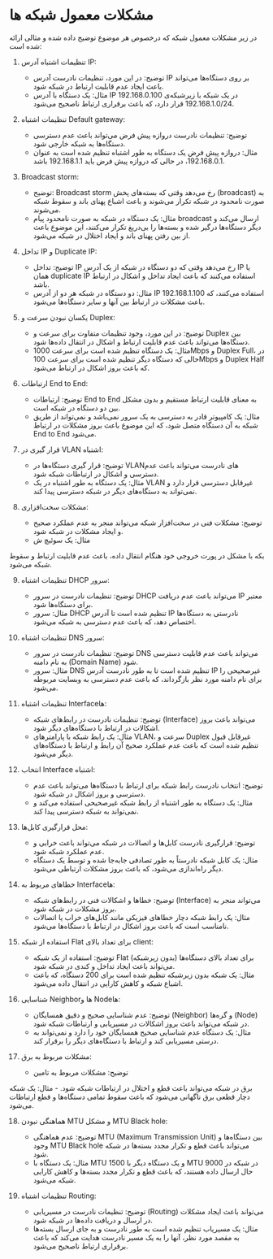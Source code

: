 # مشکلات معمول شبکه ها

در زیر مشکلات معمول شبکه که درخصوص هر موضوع توضیح داده شده و مثالی ارائه شده است:

1. تنظیمات اشتباه آدرس IP:
   - توضیح: در این مورد، تنظیمات نادرست آدرس IP بر روی دستگاه‌ها می‌تواند باعث ایجاد عدم قابلیت ارتباط در شبکه شود.
   - مثال: یک دستگاه با آدرس IP 192.168.0.100 در یک شبکه با زیرشبکه‌ی 192.168.1.0/24 قرار دارد، که باعث برقراری ارتباط ناصحیح می‌شود.

2. تنظیمات اشتباه Default gateway:
   - توضیح: تنظیمات نادرست دروازه پیش فرض می‌تواند باعث عدم دسترسی دستگاه‌ها به شبکه خارجی شود.
   - مثال: دروازه پیش فرض یک دستگاه به طور اشتباه تنظیم شده است به عنوان 192.168.0.1، در حالی که دروازه پیش فرض باید 192.168.1.1 باشد.

3. Broadcast storm:
   - توضیح: Broadcast storm رخ می‌دهد وقتی که بسته‌های پخش (broadcast) به صورت نامحدود در شبکه تکرار می‌شوند و باعث اشباع پهنای باند و سقوط شبکه می‌شوند.
   - مثال: یک دستگاه در شبکه به صورت نامحدود پیام broadcast ارسال می‌کند و دیگر دستگاه‌ها درگیر شده و بسته‌ها را بی‌دریغ تکرار می‌کنند، این موضوع باعث از بین رفتن پهنای باند و ایجاد اختلال در شبکه می‌شود.

4. تداخل IP و Duplicate IP:
   - توضیح: تداخل IP رخ می‌دهد وقتی که دو دستگاه در شبکه از یک آدرس IP یا همان duplicate IP استفاده می‌کنند که باعث ایجاد تداخل و اشکال در ارتباط باشد.
   - مثال: دو دستگاه در شبکه هر دو از آدرس IP 192.168.1.100 استفاده می‌کنند، که باعث مشکلات در ارتباط بین آنها و سایر دستگاه‌ها می‌شود.

5. یکسان نبودن سرعت و Duplex:
   - توضیح: در این مورد، وجود تنظیمات متفاوت برای سرعت و Duplex بین دستگاه‌ها می‌تواند باعث عدم قابلیت ارتباط و اشکال در انتقال داده‌ها شود.
   - مثال: یک دستگاه تنظیم شده است برای سرعت 1000Mbps و Duplex Full، در حالی که دستگاه دیگر تنظیم شده است برای سرعت 100Mbps و Duplex Half که باعث بروز اشکال در ارتباط می‌شود.

6. ارتباطات End to End:
   - توضیح: ارتباطات End to End به معنای قابلیت ارتباط مستقیم و بدون مشکل بین دو دستگاه در شبکه است.
   - مثال: یک کامپیوتر قادر به دسترسی به یک سرور نمی‌باشد و نمی‌تواند از طریق شبکه به آن دستگاه متصل شود، که این موضوع باعث بروز مشکلات در ارتباط End to End می‌شود.

7. قرار گیری در VLAN اشتباه:
   - توضیح: قرار گیری دستگاه‌ها در VLAN‌های نادرست می‌تواند باعث عدم دسترسی و اشکال در ارتباطات شبکه شود.
   - مثال: یک دستگاه به طور اشتباه در یک VLAN غیرقابل دسترسی قرار دارد و نمی‌تواند به دستگاه‌های دیگر در شبکه دسترسی پیدا کند.

8. مشکلات سخت‌افزاری:
   - توضیح: مشکلات فنی در سخت‌افزار شبکه می‌تواند منجر به عدم عملکرد صحیح و ایجاد مشکلات در شبکه شود.
   - مثال: یک سوئیچ ش

بکه با مشکل در پورت خروجی خود هنگام انتقال داده، باعث عدم قابلیت ارتباط و سقوط شبکه می‌شود.

9. تنظیمات اشتباه DHCP سرور:
   - توضیح: تنظیمات نادرست در سرور DHCP می‌تواند باعث عدم دریافت IP معتبر برای دستگاه‌ها شود.
   - مثال: سرور DHCP تنظیم شده است تا آدرس IP نادرستی به دستگاه‌ها اختصاص دهد، که باعث عدم دسترسی به شبکه می‌شود.

10. تنظیمات اشتباه DNS سرور:
    - توضیح: تنظیمات نادرست در سرور DNS می‌تواند باعث عدم قابلیت دسترسی به نام دامنه (Domain Name) شود.
    - مثال: سرور DNS تنظیم شده است تا به طور نادرست آدرس IP غیرصحیحی را برای نام دامنه مورد نظر بازگرداند، که باعث عدم دسترسی به وبسایت مربوطه می‌شود.

11. تنظیمات اشتباه Interface‌ها:
    - توضیح: تنظیمات نادرست در رابط‌های شبکه (Interface) می‌تواند باعث بروز اشکالات در ارتباط با دستگاه‌های دیگر شود.
    - مثال: یک رابط شبکه با پارامترهای VLAN، سرعت و Duplex غیرقابل قبول تنظیم شده است که باعث عدم عملکرد صحیح آن رابط و ارتباط با دستگاه‌های دیگر می‌شود.

12. انتخاب Interface اشتباه:
    - توضیح: انتخاب نادرست رابط شبکه برای ارتباط با دستگاه‌ها می‌تواند باعث عدم دسترسی و بروز اشکال در شبکه شود.
    - مثال: یک دستگاه به طور اشتباه از رابط شبکه غیرصحیحی استفاده می‌کند و نمی‌تواند به شبکه دسترسی پیدا کند.

13. محل قرارگیری کابل‌ها:
    - توضیح: قرارگیری نادرست کابل‌ها و اتصالات در شبکه می‌تواند باعث خرابی و عدم عملکرد شبکه شود.
    - مثال: یک کابل شبکه نادرستاً به طور تصادفی جابه‌جا شده و توسط یک دستگاه دیگر راه‌اندازی می‌شود، که باعث بروز مشکلات ارتباطی می‌شود.

14. خطاهای مربوط به Interface‌ها:
    - توضیح: خطاها و اشکالات فنی در رابط‌های شبکه (Interface) می‌تواند منجر به بروز مشکلات در شبکه شود.
    - مثال: یک رابط شبکه دچار خطاهای فیزیکی مانند کابل‌های خراب یا اتصالات نامناسب است که باعث بروز اشکال در ارتباط با دستگاه‌ها می‌شود.

15. استفاده از شبکه Flat برای تعداد بالای client:
    - توضیح: استفاده از یک شبکه Flat (بدون زیرشبکه) برای تعداد بالای دستگاه‌ها می‌تواند باعث ایجاد تداخل و کندی در شبکه شود.
    - مثال: یک شبکه بدون زیرشبکه تنظیم شده است برای 200 دستگاه، که باعث اشباع شبکه و کاهش کارایی در انتقال داده می‌شود.

16. شناسایی Neighbor‌ها و Node‌ها:
    - توضیح: عدم شناسایی صحیح و دقیق همسایگان (Neighbor) و گره‌ها (Node) در شبکه می‌تواند باعث بروز اشکالات در مسیریابی و ارتباطات شبکه شود.
    - مثال: یک دستگاه عدم شناسایی صحیح همسایگان خود را دارد و نمی‌تواند به درستی مسیریابی کند و ارتباط با دستگاه‌های دیگر را برقرار کند.

17. مشکلات مربوط به برق:
    - توضیح: مشکلات مربوط به تامین

 برق در شبکه می‌تواند باعث قطع و اختلال در ارتباطات شبکه شود.
    - مثال: یک شبکه دچار قطعی برق ناگهانی می‌شود که باعث سقوط تمامی دستگاه‌ها و قطع ارتباطات می‌شود.

18. هماهنگی نبودن MTU و مشکل MTU Black hole:
    - توضیح: عدم هماهنگی MTU (Maximum Transmission Unit) بین دستگاه‌ها و وجود MTU Black hole می‌تواند باعث قطع و تکرار مجدد بسته‌ها در شبکه شود.
    - مثال: یک دستگاه با MTU 1500 و یک دستگاه دیگر با MTU 9000 در شبکه در حال ارسال داده هستند، که باعث قطع و تکرار مجدد بسته‌ها و کاهش کارایی شبکه می‌شود.

19. تنظیمات اشتباه Routing:
    - توضیح: تنظیمات نادرست در مسیریابی (Routing) می‌تواند باعث ایجاد مشکلات در ارسال و دریافت داده‌ها در شبکه شود.
    - مثال: یک مسیریاب تنظیم شده است به طور نادرست و به جای ارسال بسته‌ها به مقصد مورد نظر، آنها را به یک مسیر نادرست هدایت می‌کند که باعث برقراری ارتباط ناصحیح می‌شود.